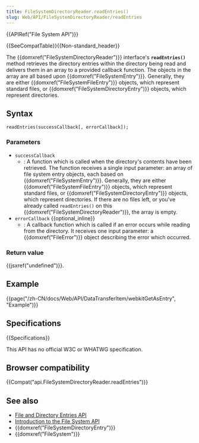 ```yaml
---
title: FileSystemDirectoryReader.readEntries()
slug: Web/API/FileSystemDirectoryReader/readEntries
---
```

{{APIRef("File System API")}}

{{SeeCompatTable}}{{Non-standard_header}}

The {{domxref("FileSystemDirectoryReader")}} interface's **`readEntries()`** method retrieves the directory entries within the directory being read and delivers them in an array to a provided callback function. The objects in the array are all based upon {{domxref("FileSystemEntry")}}. Generally, they are either {{domxref("FileSystemFileEntry")}} objects, which represent standard files, or {{domxref("FileSystemDirectoryEntry")}} objects, which represent directories.

## Syntax

```plain
readEntries(successCallback[, errorCallback]);
```

### Parameters

- `successCallback`
  - : A function which is called when the directory's contents have been retrieved. The function receives a single input parameter: an array of file system entry objects, each based on {{domxref("FileSystemEntry")}}. Generally, they are either {{domxref("FileSystemFileEntry")}} objects, which represent standard files, or {{domxref("FileSystemDirectoryEntry")}} objects, which represent directories. If there are no files left, or you've already called `readEntries()` on this {{domxref("FileSystemDirectoryReader")}}, the array is empty.
- `errorCallback` {{optional_inline}}
  - : A callback function which is called if an error occurs while reading from the directory. It receives one input parameter: a {{domxref("FileError")}} object describing the error which occurred.

### Return value

{{jsxref("undefined")}}.

## Example

{{page("/zh-CN/docs/Web/API/DataTransferItem/webkitGetAsEntry", "Example")}}

## Specifications

{{Specifications}}

This API has no official W3C or WHATWG specification.

## Browser compatibility

{{Compat("api.FileSystemDirectoryReader.readEntries")}}

## See also

- [File and Directory Entries API](/zh-CN/docs/Web/API/File_and_Directory_Entries_API)
- [Introduction to the File System API](/zh-CN/docs/Web/API/File_and_Directory_Entries_API/Introduction)
- {{domxref("FileSystemDirectoryEntry")}}
- {{domxref("FileSystem")}}
